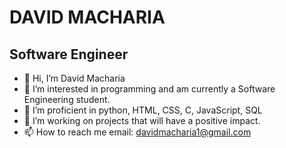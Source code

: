 # DAVID MACHARIA
## Software Engineer

- 👋 Hi, I’m David Macharia
- 👀 I’m interested in programming and am currently a Software Engineering student.
- 🌱 I’m proficient in python, HTML, CSS, C, JavaScript, SQL
- 💞️ I’m working on projects that will have a positive impact.
- 📫 How to reach me email: davidmacharia1@gmail.com

<!---
DavidMacharia62/DavidMacharia62 is a ✨ special ✨ repository because its `README.md` (this file) appears on your GitHub profile.
You can click the Preview link to take a look at your changes.
--->

